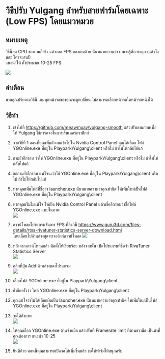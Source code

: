 # วิธีปรับ Yulgang สำหรับสายฟาร์มโดยเฉพาะ (Low FPS) โดยแมวหมวย
## หมายเหตุ
วิธีนี้ลด CPU ของเกมก็จริง แต่จะลด FPS ของเกมด้วย นั่นหมายความว่า เกมจะรู้สึกกระตุก (แล้วไงหละ ใครจะสน!)\
แนะนำให้ ตั้งประมาณ 10-25 FPS

![](https://i.imgur.com/eqISVm8.png)

## คำเตือน
หากคุณปรับตามวิธีนี้ เกมทุกหน้าจอของคุณจะถูกเปลี่ยน ไม่สามารถเลือกหน้าจอใดหน้าจอหนึ่งได้
## วิธีทำ
1. เข้าไปที่ https://github.com/meawmuay/yulgang-smooth แล้วปรับตามก่อนเพื่อให้ Yulgang ใช้การ์ดจอในการเร็นเดอร์กราฟิกส์
2. จากวิธีที่ 1 ตอนที่คุณเพิ่มตัวเกมเข้าไปใน Nvidia Control Panel คุณได้เลือก ไฟล์ YGOnline.exe ที่อยู่ใน Playpark\Yulgang\client หรือไม่ ถ้าไม่ให้กลับไปแก้
3. ถามย้ำอีกรอบ ว่าใช่ YGOnline.exe ที่อยู่ใน Playpark\Yulgang\client หรือไม่ ถ้าไม่ให้กลับไปแก้
4. ขอถามย้ำอีกรอบ แน่ใจนะว่าใช่ YGOnline.exe ที่อยู่ใน Playpark\Yulgang\client หรือไม่ ถ้าไม่ให้กลับไปแก้
5. หากคุณเพิ่มไฟล์ที่ชื่อว่า launcher.exe นั่นหมายความว่าคุณทำผิด ให้เพิ่มใหม่เป็นไฟล์ YGOnline.exe ที่อยู่ใน Playpark\Yulgang\client
6. หากคุณเริ่มไม่แน่ใจ ให้เปิด Nvidia Control Panel แล้วเช็คอีกรอบว่าชื่อไฟล์ YGOnline.exe แบบในภาพ \
   ![](https://i.imgur.com/eQgZW2u.png)

7. ดาวน์โหลดโปรแกรมจัดการ FPS ที่ลิงก์นี้ https://www.guru3d.com/files-details/rtss-rivatuner-statistics-server-download.html \
   โดยเลื่อนไปด้านล่างสุดจะเจอลิงก์ดาวน์โหลด
   ![](https://i.imgur.com/MOAUY65.png)

8. หลังจากดาวน์โหลดแล้ว ติดตั้งให้เรียบร้อย หลังจากนั้น เปิดโปรแกรมที่ชื่อว่า RivaTuner Statistics Server \
   ![](https://i.imgur.com/mcLDGSt.png)

9. คลิกที่ปุ่ม Add ด้านล่างของโปรแกรม\
   ![](https://i.imgur.com/AvQz9mu.png)
   
10. เลือกไฟล์ YGOnline.exe ที่อยู่ใน Playpark\Yulgang\client
11. ย้ำอีกครั้งว่า ไฟล์ YGOnline.exe ที่อยู่ใน Playpark\Yulgang\client
12. คุณแน่ใจว่าไม่ได้เลือกผิดเป็น launcher.exe นั่นหมายความว่าคุณทำผิด ให้เพิ่มใหม่เป็นไฟล์ YGOnline.exe ที่อยู่ใน Playpark\Yulgang\client
13. จะได้ดังภาพ \
    ![](https://i.imgur.com/gzWfjGQ.png)
    
14. ให้คุณเลือก YGOnline.exe ด้านซ้ายมือ แล้วปรับที่ Framerate limit ที่ด้านขวามือ เป็นค่าที่คุณต้องการ แนะนำ 10-25 \
    ![](https://i.imgur.com/mPutdqO.png)

15. ยินดีด้วย ตอนนี้คุณสามารถเปิดจอได้เพิ่มขึ้นแล้ว ขอให้ฟาร์มให้สนุกครับ

   
